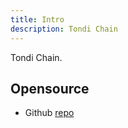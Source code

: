 ```yaml
---
title: Intro
description: Tondi Chain
---
```


Tondi Chain.

## Opensource

- Github [repo](https://github.com/AvatoLabs/Tondi)
